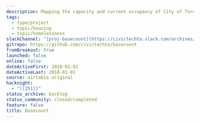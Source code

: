 ```yaml
---
description: Mapping the capacity and current occupancy of City of Toronto emergency shelters
tags:
  - type/project
  - topic/housing
  - topic/homelessness
slackChannel: "[proj-basecount](https://civictechto.slack.com/archives/C8VT5L32Q)"
gitrepo: https://github.com/civictechto/basecount
fromBreakout: true
launched: false
online: false
dateActiveFirst: 2018-01-01
dateActiveLast: 2018-01-01
source: airtable original
hacknight:
  - "[[251]]"
status_archive: backlog
status_community: closed/completed
feature: false
title: Basecount
---
```

